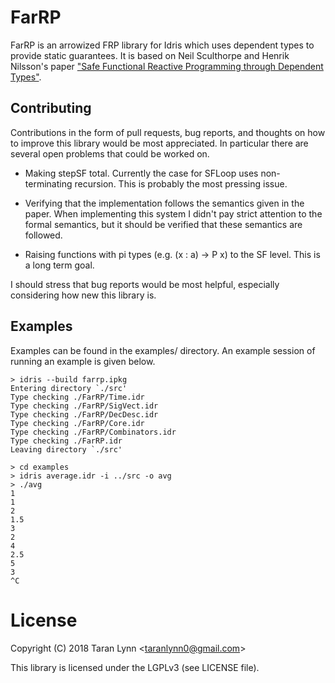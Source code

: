 
# FarRP

FarRP is an arrowized FRP library for Idris which uses dependent types to
provide static guarantees. It is based on Neil Sculthorpe and Henrik Nilsson's
paper ["Safe Functional Reactive Programming through Dependent Types"](http://www.cs.rhul.ac.uk/home/ucac009/publications/safe-FRP-types.pdf).

## Contributing

Contributions in the form of pull requests, bug reports, and thoughts on how to
improve this library would be most appreciated. In particular there are several
open problems that could be worked on.

- Making stepSF total. Currently the case for SFLoop uses non-terminating
  recursion. This is probably the most pressing issue.

- Verifying that the implementation follows the semantics given in the paper.
  When implementing this system I didn't pay strict attention to the formal
  semantics, but it should be verified that these semantics are followed.

- Raising functions with pi types (e.g. (x : a) -> P x) to the SF level. This is
  a long term goal.

I should stress that bug reports would be most helpful, especially considering
how new this library is.

## Examples

Examples can be found in the examples/ directory. An example session of running
an example is given below.

```
> idris --build farrp.ipkg
Entering directory `./src'
Type checking ./FarRP/Time.idr
Type checking ./FarRP/SigVect.idr
Type checking ./FarRP/DecDesc.idr
Type checking ./FarRP/Core.idr
Type checking ./FarRP/Combinators.idr
Type checking ./FarRP.idr
Leaving directory `./src'

> cd examples
> idris average.idr -i ../src -o avg
> ./avg
1
1
2
1.5
3
2
4
2.5
5
3
^C
```

# License

Copyright (C) 2018 Taran Lynn <<taranlynn0@gmail.com>>

This library is licensed under the LGPLv3 (see LICENSE file).
